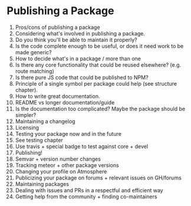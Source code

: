 # Publishing a Package

1. Pros/cons of publishing a package
  1. Considering what's involved in publishing a package.
  2. Do you think you'll be able to maintain it properly?
  3. Is the code complete enough to be useful, or does it need work to be made generic?
2. How to decide what's in a package / more than one
  1. Is there any core functionality that could be reused elsewhere? (e.g. route matching)
  2. Is there pure JS code that could be published to NPM?
  3. Principle of a single symbol per package could help (see structure chapter).
3. How to write great documentation.
  1. README vs longer documentation/guide
  2. Is the documentation too complicated? Maybe the package should be simpler?
  3. Maintaining a changelog
  4. Licensing
4. Testing your package now and in the future
  1. See testing chapter
  2. Use travis + special badge to test against core + devel
5. Publishing!
  1. Semvar + version number changes
  2. Tracking meteor + other package versions
  3. Changing your profile on Atmosphere
  4. Publicizing your package on forums + relevant issues on GH/forums
6. Maintaining packages
  1. Dealing with issues and PRs in a respectful and efficient way
  2. Getting help from the community + finding co-maintainers